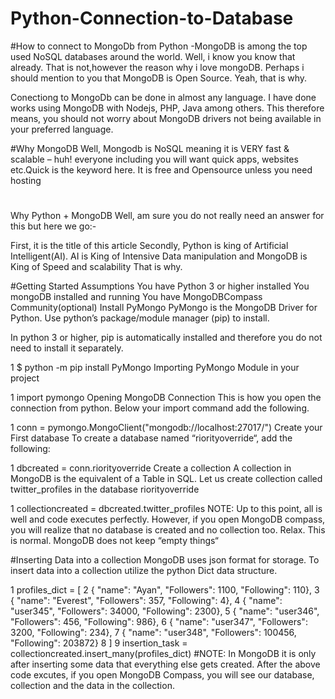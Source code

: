 # Python-Connection-to-Database

#How to connect to MongoDb from Python
-MongoDB is among the top used NoSQL databases around the world. Well, i know you know that already. That is not,however the reason why i love mongoDB. Perhaps i should mention to you that MongoDB is Open Source. Yeah, that is why.

Conectiong to MongoDb can be done in almost any language. I have done works using MongoDB with Nodejs, PHP, Java among others. This therefore means, you should not worry about MongoDB drivers not being available in your preferred language.

#Why MongoDB
Well, Mongodb is NoSQL meaning it is VERY fast & scalable – huh! everyone including you will want quick apps, websites etc.Quick is the keyword here.
It is free and Opensource unless you need hosting
#
Why Python + MongoDB
Well, am sure you do not really need an answer for this but here we go:-

First, it is the title of this article
Secondly, Python is king of Artificial Intelligent(AI). AI is King of Intensive Data manipulation and MongoDB is King of Speed and scalability
That is why.

#Getting Started
Assumptions
You have Python 3 or higher installed
You mongoDB installed and running
You have MongoDBCompass Community(optional)
Install PyMongo
PyMongo is the MongoDB Driver for Python. Use python’s package/module manager (pip) to install.

In python 3 or higher, pip is automatically installed and therefore you do not need to install it separately.

1
$ python -m pip install PyMongo
Importing PyMongo Module in your project

1
import pymongo
Opening MongoDB Connection
This is how you open the connection from python. Below your import command add the following.

1
conn = pymongo.MongoClient("mongodb://localhost:27017/")
Create your First database
To create a database named “riorityoverride“, add the following:


1
dbcreated = conn.riorityoverride
Create a collection
A collection in MongoDB is the equivalent of a Table in SQL. Let us create collection called twitter_profiles in the database riorityoverride

1
collectioncreated = dbcreated.twitter_profiles
NOTE: Up to this point, all is well and code executes perfectly. However, if you open MongoDB compass, you will realize that no database is created and no collection too. Relax. This is normal. MongoDB does not keep “empty things“

#Inserting Data into a collection
MongoDB uses json format for storage. To insert data into a collection utilize the python Dict data structure.

1
profiles_dict = [
2
{ "name": "Ayan", "Followers": 1100, "Following": 110},
3
{ "name": "Everest", "Followers": 357, "Following": 4},
4
{ "name": "user345", "Followers": 34000, "Following": 2300},
5
{ "name": "user346", "Followers": 456, "Following": 986},
6
{ "name": "user347", "Followers": 3200, "Following": 234},
7
{ "name": "user348", "Followers": 100456, "Following": 203872}
8
]
9
insertion_task = collectioncreated.insert_many(profiles_dict)
#NOTE: In MongoDB it is only after inserting some data that everything else gets created. After the above code excutes, if you open MongoDB Compass, you will see our database, collection and the data in the collection.
